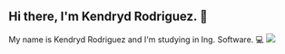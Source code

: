 ## Hi there, I'm Kendryd Rodriguez. 👋


<div class="presentation">
  <p1>My name is Kendryd Rodriguez and I'm studying in Ing. Software. 💻</h1>

  <img src= "https://miro.medium.com/v2/resize:fit:1000/1*H2lskiXGNpW5EtU4rCZV2g.png"/>
</div>
<!--
**kendrydrodriguez11/kendrydrodriguez11** is a ✨ _special_ ✨ repository because its `README.md` (this file) appears on your GitHub profile.

Here are some ideas to get you started:

- 🔭 I’m currently working on ...
- 🌱 I’m currently learning ...
- 👯 I’m looking to collaborate on ...
- 🤔 I’m looking for help with ...
- 💬 Ask me about ...
- 📫 How to reach me: ...
- 😄 Pronouns: ...
- ⚡ Fun fact: ...
-->
